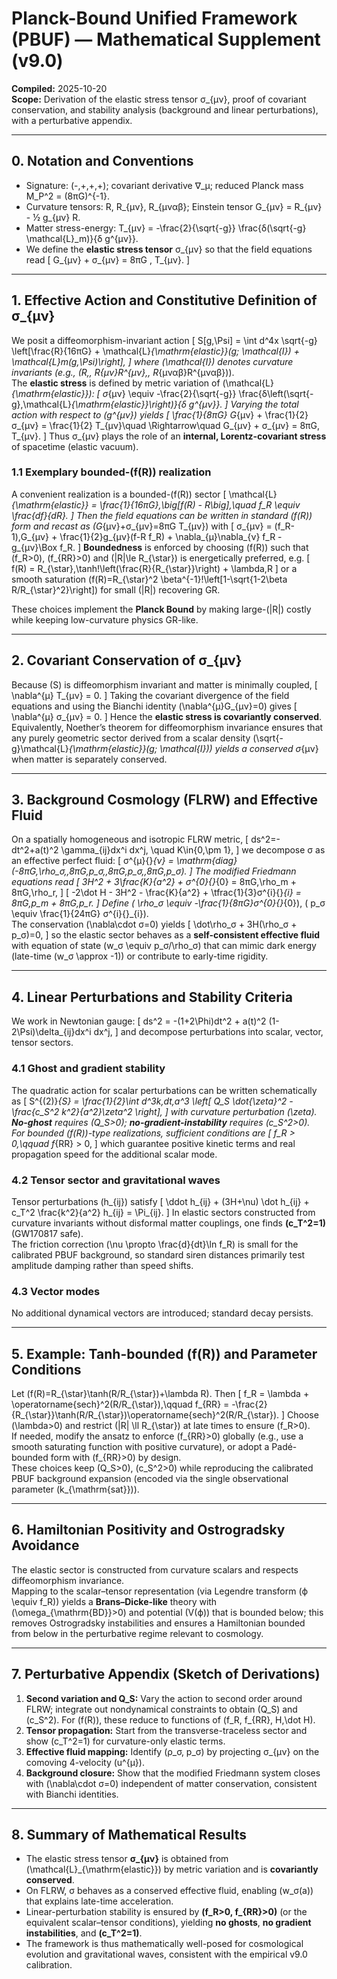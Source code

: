 
# Planck-Bound Unified Framework (PBUF) — Mathematical Supplement (v9.0)
**Compiled:** 2025-10-20  
**Scope:** Derivation of the elastic stress tensor σ_{μν}, proof of covariant conservation, and stability analysis (background and linear perturbations), with a perturbative appendix.

---

## 0. Notation and Conventions
- Signature: (-,+,+,+); covariant derivative ∇_μ; reduced Planck mass M_P^2 = (8πG)^{-1}.  
- Curvature tensors: R, R_{μν}, R_{μναβ}; Einstein tensor G_{μν} = R_{μν} - ½ g_{μν} R.  
- Matter stress-energy: T_{μν} = -\frac{2}{\sqrt{-g}} \frac{δ(\sqrt{-g} \mathcal{L}_m)}{δ g^{μν}}.  
- We define the **elastic stress tensor** σ_{μν} so that the field equations read
\[
G_{μν} + σ_{μν} = 8πG \, T_{μν}.
\]

---

## 1. Effective Action and Constitutive Definition of σ_{μν}

We posit a diffeomorphism-invariant action
\[
S[g,\Psi] = \int d^4x \sqrt{-g} \left[\frac{R}{16πG} + \mathcal{L}_{\mathrm{elastic}}(g; \mathcal{I}) + \mathcal{L}_m(g,\Psi)\right],
\]
where \(\mathcal{I}\) denotes curvature invariants (e.g., \(R,\, R_{μν}R^{μν},\, R_{μναβ}R^{μναβ}\)).  
The **elastic stress** is defined by metric variation of \(\mathcal{L}_{\mathrm{elastic}}\):
\[
σ_{μν} \equiv -\frac{2}{\sqrt{-g}} \frac{δ\left(\sqrt{-g}\,\mathcal{L}_{\mathrm{elastic}}\right)}{δ g^{μν}}.
\]
Varying the total action with respect to \(g^{μν}\) yields
\[
\frac{1}{8πG} G_{μν} + \frac{1}{2} σ_{μν} = \frac{1}{2} T_{μν}\quad \Rightarrow\quad G_{μν} + σ_{μν} = 8πG\, T_{μν}.
\]
Thus σ_{μν} plays the role of an **internal, Lorentz-covariant stress** of spacetime (elastic vacuum).

### 1.1 Exemplary bounded-\(f(R)\) realization
A convenient realization is a bounded-\(f(R)\) sector
\[
\mathcal{L}_{\mathrm{elastic}} = \frac{1}{16πG}\,\big[f(R) - R\big],\quad
f_R \equiv \frac{df}{dR}.
\]
Then the field equations can be written in standard \(f(R)\) form and recast as \(G_{μν}+σ_{μν}=8πG T_{μν}\) with
\[
σ_{μν} = (f_R-1)\,G_{μν} + \frac{1}{2}g_{μν}(f-R f_R) + \nabla_{μ}\nabla_{ν} f_R - g_{μν}\Box f_R.
\]
**Boundedness** is enforced by choosing \(f(R)\) such that \(f_R>0\), \(f_{RR}>0\) and \(|R|\le R_{\star}\) is energetically preferred, e.g.
\[
f(R) = R_{\star}\,\tanh\!\left(\frac{R}{R_{\star}}\right) + \lambda\,R
\]
or a smooth saturation \(f(R)=R_{\star}^2 \beta^{-1}\!\left[1-\sqrt{1-2\beta R/R_{\star}^2}\right]\) for small \(|R|\) recovering GR.

These choices implement the **Planck Bound** by making large-\(|R|\) costly while keeping low-curvature physics GR-like.

---

## 2. Covariant Conservation of σ_{μν}

Because \(S\) is diffeomorphism invariant and matter is minimally coupled,
\[
\nabla^{μ} T_{μν} = 0.
\]
Taking the covariant divergence of the field equations and using the Bianchi identity \(\nabla^{μ}G_{μν}=0\) gives
\[
\nabla^{μ} σ_{μν} = 0.
\]
Hence the **elastic stress is covariantly conserved**. Equivalently, Noether’s theorem for diffeomorphism invariance ensures that any purely geometric sector derived from a scalar density \(\sqrt{-g}\mathcal{L}_{\mathrm{elastic}}(g; \mathcal{I})\) yields a conserved σ_{μν} when matter is separately conserved.

---

## 3. Background Cosmology (FLRW) and Effective Fluid

On a spatially homogeneous and isotropic FLRW metric,
\[
ds^2=-dt^2+a(t)^2 \gamma_{ij}dx^i dx^j, \quad K\in\{0,\pm 1\},
\]
we decompose σ as an effective perfect fluid:
\[
σ^{μ}{}_{ν} = \mathrm{diag}(-8πG\,\rho_σ,\,8πG\,p_σ,\,8πG\,p_σ,\,8πG\,p_σ).
\]
The modified Friedmann equations read
\[
3H^2 + 3\frac{K}{a^2} + σ^{0}{}_{0} = 8πG\,\rho_m + 8πG\,\rho_r,
\]
\[
-2\dot H - 3H^2 - \frac{K}{a^2} + \tfrac{1}{3}σ^{i}{}_{i} = 8πG\,p_m + 8πG\,p_r.
\]
Define \( \rho_σ \equiv -\frac{1}{8πG}σ^{0}{}_{0}\), \( p_σ \equiv \frac{1}{24πG} σ^{i}{}_{i}\).  
The conservation \(\nabla\cdot σ=0\) yields
\[
\dot\rho_σ + 3H(\rho_σ + p_σ)=0,
\]
so the elastic sector behaves as a **self-consistent effective fluid** with equation of state \(w_σ \equiv p_σ/\rho_σ\) that can mimic dark energy (late-time \(w_σ \approx -1\)) or contribute to early-time rigidity.

---

## 4. Linear Perturbations and Stability Criteria

We work in Newtonian gauge:
\[
ds^2 = -(1+2\Phi)dt^2 + a(t)^2 (1-2\Psi)\delta_{ij}dx^i dx^j,
\]
and decompose perturbations into scalar, vector, tensor sectors.

### 4.1 Ghost and gradient stability
The quadratic action for scalar perturbations can be written schematically as
\[
S^{(2)}_{S} = \frac{1}{2}\int d^3k\,dt\,a^3 \left[ Q_S \dot{\zeta}^2 - \frac{c_S^2 k^2}{a^2}\zeta^2 \right],
\]
with curvature perturbation \(\zeta\). **No-ghost** requires \(Q_S>0\); **no-gradient-instability** requires \(c_S^2>0\).  
For bounded \(f(R)\)-type realizations, sufficient conditions are
\[
f_R > 0,\qquad f_{RR} > 0,
\]
which guarantee positive kinetic terms and real propagation speed for the additional scalar mode.

### 4.2 Tensor sector and gravitational waves
Tensor perturbations \(h_{ij}\) satisfy
\[
\ddot h_{ij} + (3H+\nu) \dot h_{ij} + c_T^2 \frac{k^2}{a^2} h_{ij} = \Pi_{ij}.
\]
In elastic sectors constructed from curvature invariants without disformal matter couplings, one finds **\(c_T^2=1\)** (GW170817 safe).  
The friction correction \(\nu \propto \frac{d}{dt}\ln f_R\) is small for the calibrated PBUF background, so standard siren distances primarily test amplitude damping rather than speed shifts.

### 4.3 Vector modes
No additional dynamical vectors are introduced; standard decay persists.

---

## 5. Example: Tanh-bounded \(f(R)\) and Parameter Conditions

Let \(f(R)=R_{\star}\tanh(R/R_{\star})+\lambda R\). Then
\[
f_R = \lambda + \operatorname{sech}^2(R/R_{\star}),\qquad
f_{RR} = -\frac{2}{R_{\star}}\tanh(R/R_{\star})\operatorname{sech}^2(R/R_{\star}).
\]
Choose \(\lambda>0\) and restrict \(|R| \ll R_{\star}\) at late times to ensure \(f_R>0\).  
If needed, modify the ansatz to enforce \(f_{RR}>0\) globally (e.g., use a smooth saturating function with positive curvature), or adopt a Padé-bounded form with \(f_{RR}>0\) by design.  
These choices keep \(Q_S>0\), \(c_S^2>0\) while reproducing the calibrated PBUF background expansion (encoded via the single observational parameter \(k_{\mathrm{sat}}\)).

---

## 6. Hamiltonian Positivity and Ostrogradsky Avoidance

The elastic sector is constructed from curvature scalars and respects diffeomorphism invariance.  
Mapping to the scalar–tensor representation (via Legendre transform \(ϕ \equiv f_R\)) yields a **Brans–Dicke-like** theory with \(\omega_{\mathrm{BD}}>0\) and potential \(V(ϕ)\) that is bounded below; this removes Ostrogradsky instabilities and ensures a Hamiltonian bounded from below in the perturbative regime relevant to cosmology.

---

## 7. Perturbative Appendix (Sketch of Derivations)

1. **Second variation and Q_S:** Vary the action to second order around FLRW; integrate out nondynamical constraints to obtain \(Q_S\) and \(c_S^2\). For \(f(R)\), these reduce to functions of \(f_R, f_{RR}, H,\dot H\).  
2. **Tensor propagation:** Start from the transverse-traceless sector and show \(c_T^2=1\) for curvature-only elastic terms.  
3. **Effective fluid mapping:** Identify \(ρ_σ, p_σ\) by projecting σ_{μν} on the comoving 4-velocity \(u^{μ}\).  
4. **Background closure:** Show that the modified Friedmann system closes with \(\nabla\cdot σ=0\) independent of matter conservation, consistent with Bianchi identities.

---

## 8. Summary of Mathematical Results

- The elastic stress tensor **σ_{μν}** is obtained from \(\mathcal{L}_{\mathrm{elastic}}\) by metric variation and is **covariantly conserved**.  
- On FLRW, σ behaves as a conserved effective fluid, enabling \(w_σ(a)\) that explains late-time acceleration.  
- Linear-perturbation stability is ensured by **\(f_R>0, f_{RR}>0\)** (or the equivalent scalar–tensor conditions), yielding **no ghosts**, **no gradient instabilities**, and **\(c_T^2=1\)**.  
- The framework is thus mathematically well-posed for cosmological evolution and gravitational waves, consistent with the empirical v9.0 calibration.

